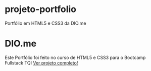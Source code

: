 # projeto-portfolio
 Portfólio em HTML5 e CSS3 da DIO.me

# DIO.me
 Este Portfólio foi feito no curso de HTML5 e CSS3 para o Bootcamp Fullstack TQI
 [Ver projeto completo!](https://opedroheen.github.io/projeto-portfolio/portfolio)
